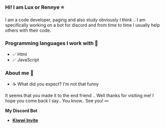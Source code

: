 ### Hi! I am Lux or Rennye ⭐

I am a code developer, paging and also study obviously I think .. I am specifically working on a bot for discord and from time to time I usually help others with their code.

### Programming languages I work with 📰
- ✅ Html
- ✅ JavaScript

### About me 🔎
- ☕ What did you expect? I'm not that funny

It seems that you made it to the end friend .. Well thanks for visiting me! I hope you come back I say.. You know.. See you! 💤

**My Discord Bot**
- **[Kiwwi Invite](https://bit.ly/Kiwwibot)**

